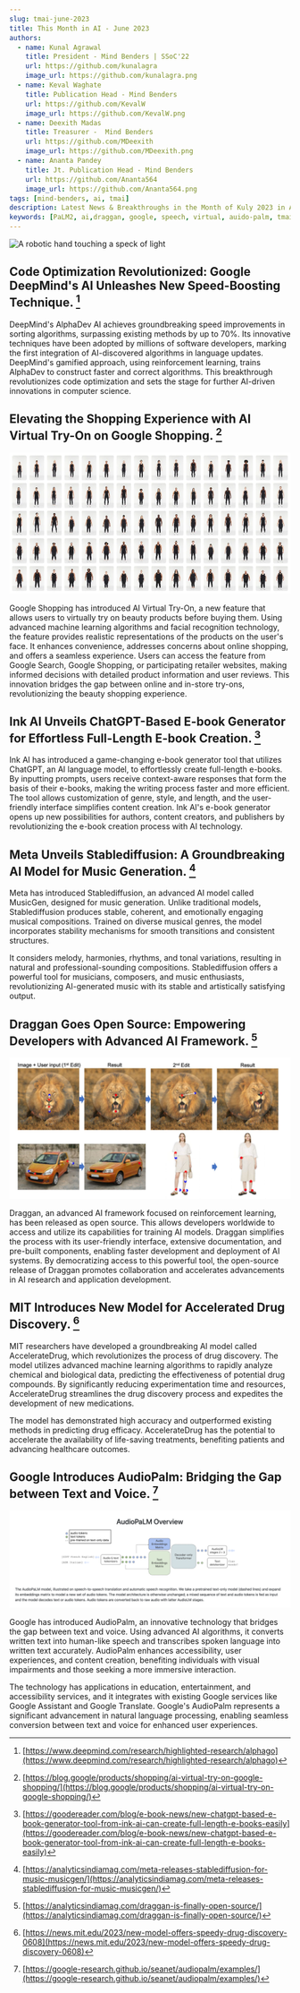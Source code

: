 ```yaml
---
slug: tmai-june-2023
title: This Month in AI - June 2023
authors:
  - name: Kunal Agrawal
    title: President - Mind Benders | SSoC'22
    url: https://github.com/kunalagra
    image_url: https://github.com/kunalagra.png
  - name: Keval Waghate
    title: Publication Head - Mind Benders
    url: https://github.com/KevalW
    image_url: https://github.com/KevalW.png
  - name: Deexith Madas
    title: Treasurer -  Mind Benders
    url: https://github.com/MDeexith
    image_url: https://github.com/MDeexith.png
  - name: Ananta Pandey
    title: Jt. Publication Head - Mind Benders
    url: https://github.com/Ananta564
    image_url: https://github.com/Ananta564.png
tags: [mind-benders, ai, tmai]
description: Latest News & Breakthroughs in the Month of Kuly 2023 in AI/ML/DS.
keywords: [PaLM2, ai,draggan, google, speech, virtual, auido-palm, tmai, music-ai]
---
```


![A robotic hand touching a speck of light](tmai-june23-poster.png)


## Code Optimization Revolutionized: Google DeepMind's AI Unleashes New Speed-Boosting Technique. [^1]

DeepMind's AlphaDev AI achieves groundbreaking speed improvements in sorting algorithms, surpassing existing methods by up to 70%. Its innovative techniques have been adopted by millions of software developers, marking the first integration of AI-discovered algorithms in language updates. DeepMind's gamified approach, using reinforcement learning, trains AlphaDev to construct faster and correct algorithms. This breakthrough revolutionizes code optimization and sets the stage for further AI-driven innovations in computer science.

## Elevating the Shopping Experience with AI Virtual Try-On on Google Shopping. [^2]

![Example of Virtual Try of Clothes with AI](virtual-try.png)

Google Shopping has introduced AI Virtual Try-On, a new feature that allows users to virtually try on beauty products before buying them. Using advanced machine learning algorithms and facial recognition technology, the feature provides realistic representations of the products on the user's face. It enhances convenience, addresses concerns about online shopping, and offers a seamless experience. Users can access the feature from Google Search, Google Shopping, or participating retailer websites, making informed decisions with detailed product information and user reviews. This innovation bridges the gap between online and in-store try-ons, revolutionizing the beauty shopping experience.

## Ink AI Unveils ChatGPT-Based E-book Generator for Effortless Full-Length E-book Creation. [^3]

Ink AI has introduced a game-changing e-book generator tool that utilizes ChatGPT, an AI language model, to effortlessly create full-length e-books. By inputting prompts, users receive context-aware responses that form the basis of their e-books, making the writing process faster and more efficient. The tool allows customization of genre, style, and length, and the user-friendly interface simplifies content creation. Ink AI's e-book generator opens up new possibilities for authors, content creators, and publishers by revolutionizing the e-book creation process with AI technology.

## Meta Unveils Stablediffusion: A Groundbreaking AI Model for Music Generation. [^4]

Meta has introduced Stablediffusion, an advanced AI model called MusicGen, designed for music generation. Unlike traditional models, Stablediffusion produces stable, coherent, and emotionally engaging musical compositions. Trained on diverse musical genres, the model incorporates stability mechanisms for smooth transitions and consistent structures. 

It considers melody, harmonies, rhythms, and tonal variations, resulting in natural and professional-sounding compositions. Stablediffusion offers a powerful tool for musicians, composers, and music enthusiasts, revolutionizing AI-generated music with its stable and artistically satisfying output.


## Draggan Goes Open Source: Empowering Developers with Advanced AI Framework. [^5]

![Example of DragGAN to change perspective of Lion and more](draggan.jpeg)

Draggan, an advanced AI framework focused on reinforcement learning, has been released as open source. This allows developers worldwide to access and utilize its capabilities for training AI models. Draggan simplifies the process with its user-friendly interface, extensive documentation, and pre-built components, enabling faster development and deployment of AI systems. By democratizing access to this powerful tool, the open-source release of Draggan promotes collaboration and accelerates advancements in AI research and application development.


## MIT Introduces New Model for Accelerated Drug Discovery. [^6]

MIT researchers have developed a groundbreaking AI model called AccelerateDrug, which revolutionizes the process of drug discovery. The model utilizes advanced machine learning algorithms to rapidly analyze chemical and biological data, predicting the effectiveness of potential drug compounds. By significantly reducing experimentation time and resources, AccelerateDrug streamlines the drug discovery process and expedites the development of new medications. 

The model has demonstrated high accuracy and outperformed existing methods in predicting drug efficacy. AccelerateDrug has the potential to accelerate the availability of life-saving treatments, benefiting patients and advancing healthcare outcomes.

## Google Introduces AudioPalm: Bridging the Gap between Text and Voice. [^7]

![Brief Architecture of AudioPaLM](audiopalm.png)

Google has introduced AudioPalm, an innovative technology that bridges the gap between text and voice. Using advanced AI algorithms, it converts written text into human-like speech and transcribes spoken language into written text accurately. AudioPalm enhances accessibility, user experiences, and content creation, benefiting individuals with visual impairments and those seeking a more immersive interaction. 

The technology has applications in education, entertainment, and accessibility services, and it integrates with existing Google services like Google Assistant and Google Translate. Google's AudioPalm represents a significant advancement in natural language processing, enabling seamless conversion between text and voice for enhanced user experiences.


[^1]: [https://www.deepmind.com/research/highlighted-research/alphago](https://www.deepmind.com/research/highlighted-research/alphago)

[^2]: [https://blog.google/products/shopping/ai-virtual-try-on-google-shopping/](https://blog.google/products/shopping/ai-virtual-try-on-google-shopping/)

[^3]: [https://goodereader.com/blog/e-book-news/new-chatgpt-based-e-book-generator-tool-from-ink-ai-can-create-full-length-e-books-easily](https://goodereader.com/blog/e-book-news/new-chatgpt-based-e-book-generator-tool-from-ink-ai-can-create-full-length-e-books-easily)

[^4]: [https://analyticsindiamag.com/meta-releases-stablediffusion-for-music-musicgen/](https://analyticsindiamag.com/meta-releases-stablediffusion-for-music-musicgen/)

[^5]: [https://analyticsindiamag.com/draggan-is-finally-open-source/](https://analyticsindiamag.com/draggan-is-finally-open-source/)

[^6]: [https://news.mit.edu/2023/new-model-offers-speedy-drug-discovery-0608](https://news.mit.edu/2023/new-model-offers-speedy-drug-discovery-0608)

[^7]: [https://google-research.github.io/seanet/audiopalm/examples/](https://google-research.github.io/seanet/audiopalm/examples/)